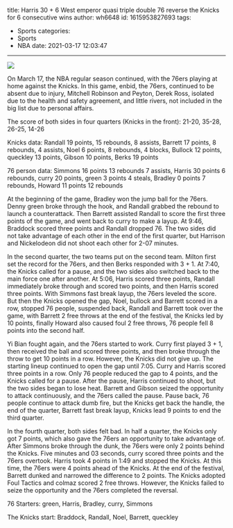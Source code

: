title: Harris 30 + 6 West emperor quasi triple double 76 reverse the Knicks for 6 consecutive wins
author: wh6648
id: 1615953827693
tags: 
- Sports
categories: 
- Sports
- NBA
date: 2021-03-17 12:03:47
---
![](https://p8.itc.cn/images01/20210317/9c7f1659917a44f794fd60246646cb91.jpeg)


On March 17, the NBA regular season continued, with the 76ers playing at home against the Knicks. In this game, enbid, the 76ers, continued to be absent due to injury, Mitchell Robinson and Peyton, Derek Ross, isolated due to the health and safety agreement, and little rivers, not included in the big list due to personal affairs.

The score of both sides in four quarters (Knicks in the front): 21-20, 35-28, 26-25, 14-26

Knicks data: Randall 19 points, 15 rebounds, 8 assists, Barrett 17 points, 8 rebounds, 4 assists, Noel 6 points, 8 rebounds, 4 blocks, Bullock 12 points, queckley 13 points, Gibson 10 points, Berks 19 points

76 person data: Simmons 16 points 13 rebounds 7 assists, Harris 30 points 6 rebounds, curry 20 points, green 3 points 4 steals, Bradley 0 points 7 rebounds, Howard 11 points 12 rebounds

At the beginning of the game, Bradley won the jump ball for the 76ers. Denny green broke through the hook, and Randall grabbed the rebound to launch a counterattack. Then Barrett assisted Randall to score the first three points of the game, and went back to curry to make a layup. At 9:46, Braddock scored three points and Randall dropped 76. The two sides did not take advantage of each other in the end of the first quarter, but Harrison and Nickelodeon did not shoot each other for 2-07 minutes.

In the second quarter, the two teams put on the second team. Milton first set the record for the 76ers, and then Berks responded with 3 + 1. At 7:40, the Knicks called for a pause, and the two sides also switched back to the main force one after another. At 5:06, Harris scored three points, Randall immediately broke through and scored two points, and then Harris scored three points. With Simmons fast break layup, the 76ers leveled the score. But then the Knicks opened the gap, Noel, bullock and Barrett scored in a row, stopped 76 people, suspended back, Randall and Barrett took over the game, with Barrett 2 free throws at the end of the festival, the Knicks led by 10 points, finally Howard also caused foul 2 free throws, 76 people fell 8 points into the second half.

Yi Bian fought again, and the 76ers started to work. Curry first played 3 + 1, then received the ball and scored three points, and then broke through the throw to get 10 points in a row. However, the Knicks did not give up. The starting lineup continued to open the gap until 7:05. Curry and Harris scored three points in a row. Only 76 people reduced the gap to 4 points, and the Knicks called for a pause. After the pause, Harris continued to shoot, but the two sides began to lose heat. Barrett and Gibson seized the opportunity to attack continuously, and the 76ers called the pause. Pause back, 76 people continue to attack dumb fire, but the Knicks get back the handle, the end of the quarter, Barrett fast break layup, Knicks lead 9 points to end the third quarter.

In the fourth quarter, both sides felt bad. In half a quarter, the Knicks only got 7 points, which also gave the 76ers an opportunity to take advantage of. After Simmons broke through the dunk, the 76ers were only 2 points behind the Knicks. Five minutes and 03 seconds, curry scored three points and the 76ers overtook. Harris took 4 points in 1:49 and stopped the Knicks. At this time, the 76ers were 4 points ahead of the Knicks. At the end of the festival, Barrett dunked and narrowed the difference to 2 points. The Knicks adopted Foul Tactics and colmaz scored 2 free throws. However, the Knicks failed to seize the opportunity and the 76ers completed the reversal.

76 Starters: green, Harris, Bradley, curry, Simmons

The Knicks start: Braddock, Randall, Noel, Barrett, queckley

